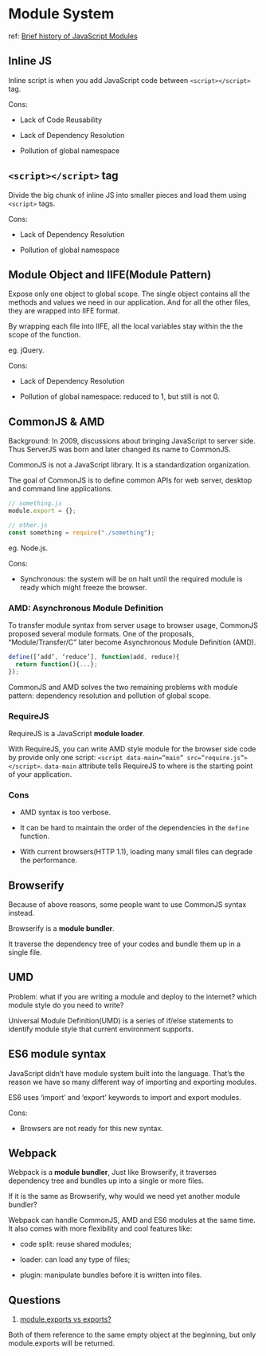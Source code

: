 # Module System

ref: [Brief history of JavaScript Modules](https://medium.com/sungthecoder/javascript-module-module-loader-module-bundler-es6-module-confused-yet-6343510e7bde)

## Inline JS

Inline script is when you add JavaScript code between `<script></script>` tag.

Cons:

- Lack of Code Reusability

- Lack of Dependency Resolution

- Pollution of global namespace

## `<script></script>` tag

Divide the big chunk of inline JS into smaller pieces and load them using `<script>` tags.

Cons:

- Lack of Dependency Resolution

- Pollution of global namespace

## Module Object and IIFE(Module Pattern)

Expose only one object to global scope. The single object contains all the methods and values we need in our application. And for all the other files, they are wrapped into IIFE format.

By wrapping each file into IIFE, all the local variables stay within the the scope of the function.

eg. jQuery.

Cons:

- Lack of Dependency Resolution

- Pollution of global namespace: reduced to 1, but still is not 0.

## CommonJS & AMD

Background: In 2009, discussions about bringing JavaScript to server side. Thus ServerJS was born and later changed its name to CommonJS.

CommonJS is not a JavaScript library. It is a standardization organization.

The goal of CommonJS is to define common APIs for web server, desktop and command line applications.

```js
// something.js
module.export = {};

// other.js
const something = require("./something");
```

eg. Node.js.

Cons:

- Synchronous: the system will be on halt until the required module is ready which might freeze the browser.

### AMD: Asynchronous Module Definition

To transfer module syntax from server usage to browser usage, CommonJS proposed several module formats. One of the proposals, “Module/Transfer/C” later become Asynchronous Module Definition (AMD).

```js
define([‘add’, ‘reduce’], function(add, reduce){
  return function(){...};
});
```

CommonJS and AMD solves the two remaining problems with module pattern: dependency resolution and pollution of global scope.

### RequireJS

RequireJS is a JavaScript **module loader**.

With RequireJS, you can write AMD style module for the browser side code by provide only one script: `<script data-main=”main” src=”require.js”></script>`. `data-main` attribute tells RequireJS to where is the starting point of your application.

### Cons

- AMD syntax is too verbose.

- It can be hard to maintain the order of the dependencies in the `define` function.

- With current browsers(HTTP 1.1), loading many small files can degrade the performance.

## Browserify

Because of above reasons, some people want to use CommonJS syntax instead.

Browserify is a **module bundler**.

It traverse the dependency tree of your codes and bundle them up in a single file.

## UMD

Problem: what if you are writing a module and deploy to the internet? which module style do you need to write?

Universal Module Definition(UMD) is a series of if/else statements to identify module style that current environment supports.

## ES6 module syntax

JavaScript didn’t have module system built into the language. That’s the reason we have so many different way of importing and exporting modules.

ES6 uses ‘import’ and ‘export’ keywords to import and export modules.

Cons:

- Browsers are not ready for this new syntax.

## Webpack

Webpack is a __module bundler__, Just like Browserify, it traverses dependency tree and bundles up into a single or more files.

If it is the same as Browserify, why would we need yet another module bundler?

Webpack can handle CommonJS, AMD and ES6 modules at the same time. It also comes with more flexibility and cool features like:

- code split: reuse shared modules;

- loader: can load any type of files;

- plugin: manipulate bundles before it is written into files.

## Questions

1. [module.exports vs exports?](https://stackoverflow.com/a/26451885)

Both of them reference to the same empty object at the beginning, but only module.exports will be returned.
